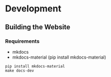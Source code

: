# Development

## Building the Website
### Requirements
* mkdocs
* mkdocs-material (pip install mkdocs-material)

```shell
pip install mkdocs-material
make docs-dev
```
